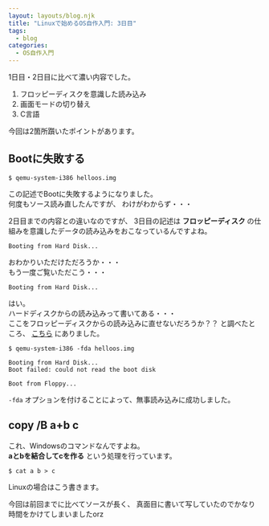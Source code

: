 ```yaml
---
layout: layouts/blog.njk
title: "Linuxで始めるOS自作入門: 3日目"
tags:
  - blog
categories:
  - OS自作入門
---
```


1日目・2日目に比べて濃い内容でした。

1. フロッピーディスクを意識した読み込み
1. 画面モードの切り替え
1. C言語

今回は2箇所躓いたポイントがあります。

## Bootに失敗する


```shell
$ qemu-system-i386 helloos.img
```

この記述でBootに失敗するようになりました。  
何度もソース読み直したんですが、
わけがわからず・・・  

2日目までの内容との違いなのですが、
3日目の記述は
**フロッピーディスク**
の仕組みを意識したデータの読み込みをおこなっているんですよね。  


```
Booting from Hard Disk...
```

おわかりいただけただろうか・・・  
もう一度ご覧いただこう・・・

```
Booting from Hard Disk...
```

はい。  
ハードディスクからの読み込みって書いてある・・・  
ここをフロッピーディスクからの読み込みに直せないだろうか？？
と調べたところ、
[こちら](https://qemu.weilnetz.de/doc/qemu-doc.html#Block-device-options)
にありました。


```shell
$ qemu-system-i386 -fda helloos.img

Booting from Hard Disk...
Boot failed: could not read the boot disk

Boot from Floppy...
```

`-fda`
オプションを付けることによって、無事読み込みに成功しました。

## copy /B a+b c

これ、Windowsのコマンドなんですよね。  
**aとbを結合してcを作る**
という処理を行っています。

```shell
$ cat a b > c
```

Linuxの場合はこう書きます。

今回は前回までに比べてソースが長く、
真面目に書いて写していたのでかなり時間をかけてしまいましたorz
